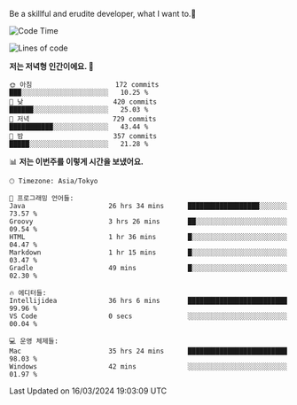 Be a skillful and erudite developer, what I want to.👶

<!--START_SECTION:waka-->
![Code Time](http://img.shields.io/badge/Code%20Time-532%20hrs%2045%20mins-blue)

![Lines of code](https://img.shields.io/badge/%EC%A0%80%EB%8A%94%20%EC%97%AC%ED%83%9C%EA%B9%8C%EC%A7%80%20-783.1%20thousand%20%EC%A4%84%EC%9D%98%20%EC%BD%94%EB%93%9C%EB%A5%BC%20%EC%9E%91%EC%84%B1%ED%96%88%EC%96%B4%EC%9A%94.-blue)

**저는 저녁형 인간이에요. 🦉** 

```text
🌞 아침                     172 commits         ███░░░░░░░░░░░░░░░░░░░░░░   10.25 % 
🌆 낮　                     420 commits         ██████░░░░░░░░░░░░░░░░░░░   25.03 % 
🌃 저녁                     729 commits         ███████████░░░░░░░░░░░░░░   43.44 % 
🌙 밤　                     357 commits         █████░░░░░░░░░░░░░░░░░░░░   21.28 % 
```


📊 **저는 이번주를 이렇게 시간을 보냈어요.** 

```text
🕑︎ Timezone: Asia/Tokyo

💬 프로그래밍 언어들: 
Java                     26 hrs 34 mins      ██████████████████░░░░░░░   73.57 % 
Groovy                   3 hrs 26 mins       ██░░░░░░░░░░░░░░░░░░░░░░░   09.54 % 
HTML                     1 hr 36 mins        █░░░░░░░░░░░░░░░░░░░░░░░░   04.47 % 
Markdown                 1 hr 15 mins        █░░░░░░░░░░░░░░░░░░░░░░░░   03.47 % 
Gradle                   49 mins             █░░░░░░░░░░░░░░░░░░░░░░░░   02.30 % 

🔥 에디터들: 
Intellijidea             36 hrs 6 mins       █████████████████████████   99.96 % 
VS Code                  0 secs              ░░░░░░░░░░░░░░░░░░░░░░░░░   00.04 % 

💻 운영 체제들: 
Mac                      35 hrs 24 mins      █████████████████████████   98.03 % 
Windows                  42 mins             ░░░░░░░░░░░░░░░░░░░░░░░░░   01.97 % 
```


 Last Updated on 16/03/2024 19:03:09 UTC
<!--END_SECTION:waka-->
